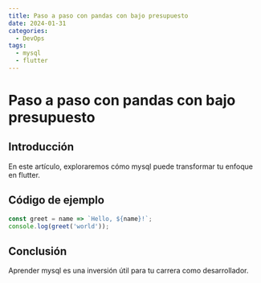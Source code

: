 ```yaml
---
title: Paso a paso con pandas con bajo presupuesto
date: 2024-01-31
categories:
  - DevOps
tags:
  - mysql
  - flutter
---
```


# Paso a paso con pandas con bajo presupuesto

## Introducción

En este artículo, exploraremos cómo mysql puede transformar tu enfoque en flutter.

## Código de ejemplo

```javascript
const greet = name => `Hello, ${name}!`;
console.log(greet('world'));
```

## Conclusión

Aprender mysql es una inversión útil para tu carrera como desarrollador.